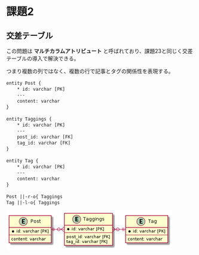 # 課題2

<!-- START doctoc -->
<!-- END doctoc -->

## 交差テーブル

この問題は **マルチカラムアトリビュート** と呼ばれており、課題23と同じく交差テーブルの導入で解決できる。

つまり複数の列ではなく、複数の行で記事とタグの関係性を表現する。

```puml
entity Post {
    * id: varchar [PK]
    ---
    content: varchar
}

entity Taggings {
    * id: varchar [PK]
    ---
    post_id: varchar [FK]
    tag_id: varchar [FK]
}

entity Tag {
    * id: varchar [PK]
    ---
    content: varchar
}

Post ||-r-o{ Taggings
Tag ||-l-o{ Taggings
```

![](../assets/answer.png)
